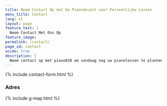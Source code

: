 ```yaml
---
title: Neem Contact Op met Uw Pianodocent voor Persoonlijke Lessen
menu_title: Contact
lang: nl
layout: page
feature_text: |
  Neem Contact Met Ons Op
feature_image:
permalink: /contact/
page_id: contact
aside: true
description: |
  Neem contact op met piano010 om vandaag nog uw pianolessen te plannen! Vul ons contactformulier in voor vragen over lessen, beschikbaarheid en meer. We kijken ernaar uit u te helpen bij het leren van muziek!
---
```


{% include contact-form.html %}

### Adres
{% include g-map.html %}